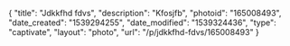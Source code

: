 {
    "title": "Jdkkfhd fdvs",
    "description": "Kfosjfb",
    "photoid": "165008493",
    "date_created": "1539294255",
    "date_modified": "1539324436",
    "type": "captivate",
    "layout": "photo",
    "url": "\/p\/jdkkfhd-fdvs\/165008493"
}